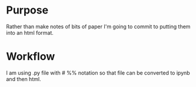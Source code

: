 # Purpose
Rather than make notes of bits of paper I'm going to commit to putting them into an html format.

# Workflow
I am using .py file with # %% notation so that file can be converted to ipynb and then html.
